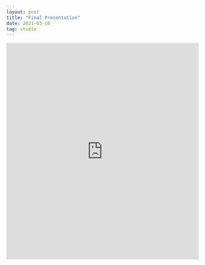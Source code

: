 ```yaml
---
layout: post
title: "Final Presentation"
date: 2021-03-16
tag: studio
---
```



<style>
.responsive-wrap iframe{ max-width: 100%;}
</style>
<div class="responsive-wrap">
<iframe src="https://docs.google.com/presentation/d/e/2PACX-1vQdi8R8c1wrZAp4XblJj2B3w1416pnoKvM8g5QqxnrBcirXGgCaBXZYO1nQJYCgR_RQSyolbMzHCN7P/embed?start=false&loop=false&delayms=3000" frameborder="0" width="960" height="569" allowfullscreen="true" mozallowfullscreen="true" webkitallowfullscreen="true"></iframe>
</div>
